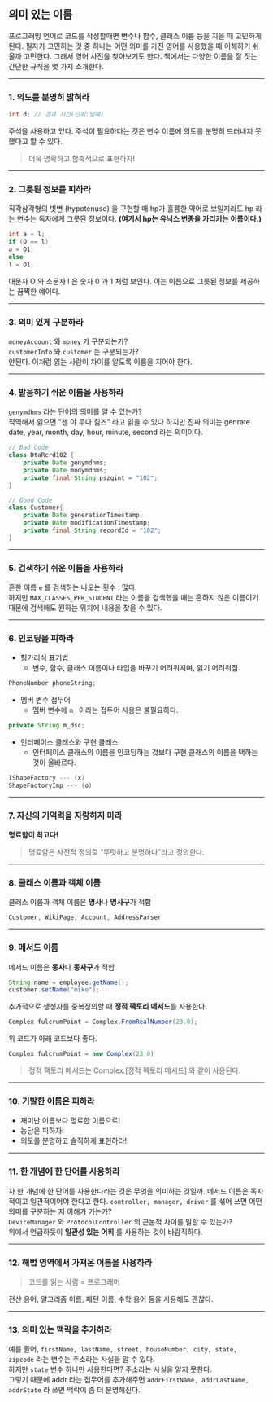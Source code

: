 ## 의미 있는 이름
프로그래밍 언어로 코드를 작성할때면 변수나 함수, 클래스 이름 등을 지을 때 고민하게 된다. 필자가 고민하는 것 중 하나는 어떤 의미를 가진 영어를 사용했을 때 이해하기 쉬울까 고민한다. 그래서 영어 사전을 찾아보기도 한다. 책에서는 다양한 이름을 잘 짓는 간단한 규칙을 몇 가지 소개한다.
___
### 1. 의도를 분명히 밝혀라
```java
int d; // 경과 시간(단위:날짜)
```
주석을 사용하고 있다. 주석이 필요하다는 것은 변수 이름에 의도를 분명히 드러내지 못했다고 할 수 있다.
> 더욱 명확하고 함축적으로 표현하자!
___
### 2. 그릇된 정보를 피하라
직각삼각형의 빗변 (hypotenuse) 을 구현할 때 hp가 훌륭한 약어로 보일지라도 hp 라는 변수는 독자에게 그릇된 정보이다. **(여기서 hp는 유닉스 변종을 가리키는 이름이다.)**
```java
int a = l;
if (O == l)
a = O1;
else
l = O1;
```
대문자 O 와 소문자 l 은 숫자 0 과 1 처럼 보인다. 이는 이름으로 그릇된 정보를 제공하는 끔찍한 예이다.
___
### 3. 의미 있게 구분하라
`moneyAccount` 와 `money` 가 구분되는가?<br>
`customerInfo` 와 `customer` 는 구분되는가?<br>
안된다. 이처럼 읽는 사람이 차이를 알도록 이름을 지어야 한다.
___
### 4. 발음하기 쉬운 이름을 사용하라
`genymdhms` 라는 단어의 의미를 알 수 있는가?<br>
직역해서 읽으면 "젠 야 무다 힘즈" 라고 읽을 수 있다 하지만 진짜 의미는 genrate date, year, month, day, hour, minute, second 라는 의미이다.<br>
```java
// Bad Code
class DtaRcrd102 {
    private Date genymdhms;
    private Date modymdhms;
    private final String pszqint = "102";
}

// Good Code
class Customer{
    private Date generationTimestamp;
    private Date modificationTimestamp;
    private final String recordId = "102";
}
```
___
### 5. 검색하기 쉬운 이름을 사용하라
흔한 이름 `e` 를 검색하는 나오는 횟수 : 많다.<br>
하지만 `MAX_CLASSES_PER_STUDENT` 라는 이름을 검색했을 때는 흔하지 않은 이름이기 때문에 검색해도 원하는 위치에 내용을 찾을 수 있다.
___
### 6. 인코딩을 피하라
- 헝가리식 표기법<BR>
    - 변수, 함수, 클래스 이름이나 타입을 바꾸기 어려워지며, 읽기 어려워짐.
```java
PhoneNumber phoneString;
```
- 멤버 변수 접두어
    - 멤버 변수에 `m_` 이라는 접두어 사용은 불필요하다.
```java
private String m_dsc;
```
- 인터페이스 클래스와 구현 클래스
    - 인터페이스 클래스의 이름을 인코딩하는 것보다 구현 클래스의 이름을 택하는 것이 올바르다.
```java
IShapeFactory --- (x)
ShapeFactoryImp --- (o)
```
___
### 7. 자신의 기억력을 자랑하지 마라
**명료함이 최고다!**
> 명료함은 사전적 정의로 "뚜렷하고 분명하다"라고 정의한다.
___
### 8. 클래스 이름과 객체 이름
클래스 이름과 객체 이름은 **명사**나 **명사구**가 적합
```java
Customer, WikiPage, Account, AddressParser
```
___
### 9. 메서드 이름
메서드 이름은 **동사**나 **동사구**가 적합
```java
String name = employee.getName();
customer.setName("mike");
```
추가적으로 생성자를 중복정의할 때 **정적 팩토리 메서드**를 사용한다.
```java
Complex fulcrumPoint = Complex.FromRealNumber(23.0);
```
위 코드가 아래 코드보다 좋다.
```java
Complex fulcrumPoint = new Complex(23.0)
```
> 정적 팩토리 메서드는 Complex.[정적 펙토리 메서드] 와 같이 사용된다.
___
### 10. 기발한 이름은 피하라
- 재미난 이름보다 명료한 이름으로!<br>
- 농담은 피하자!<br>
- 의도를 분명하고 솔직하게 표현하라!
___
### 11. 한 개념에 한 단어를 사용하라
자 한 개념에 한 단어를 사용한다라는 것은 무엇을 의미하는 것일까. 메서드 이름은 독자적이고 일관적이어야 한다고 한다.
`controller, manager, driver` 를 섞어 쓰면 어떤 의미를 구분하는 지 이해가 가는가?<br>
`DeviceManager` 와 `ProtocolController` 의 근본적 차이를 말할 수 있는가?<br>
위에서 언급하듯이 **일관성 있는 어휘** 를 사용하는 것이 바람직하다.
___
### 12. 해법 영역에서 가져온 이름을 사용하라
>코드를 읽는 사람 = 프로그래머

전산 용어, 알고리즘 이름, 패턴 이름, 수학 용어 등을 사용해도 괜찮다.
___
### 13. 의미 있는 맥락을 추가하라
예를 들어, `firstName, lastName, street, houseNumber, city, state, zipcode` 라는 변수는 주소라는 사실을 알 수 있다.<br>
하지만 `state` 변수 하나만 사용한다면? 주소라는 사실을 알지 못한다.<br>
그렇기 때문에 addr 라는 접두어를 추가해주면 `addrFirstName, addrLastName, addrState` 라 쓰면 맥락이 좀 더 분명해진다.

